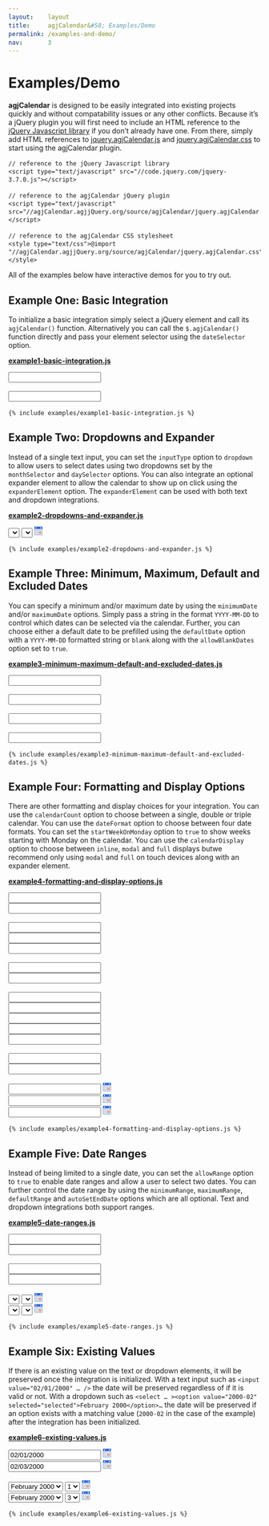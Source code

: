 ```yaml
---
layout:    layout
title:     agjCalendar&#58; Examples/Demo
permalink: /examples-and-demo/
nav:       3
---
```


# Examples/Demo

**agjCalendar** is designed to be easily integrated into existing projects quickly and without compatability issues or any other conflicts. Because it’s a jQuery plugin you will first need to include an HTML reference to the [jQuery Javascript library](https://jquery.com) if you don’t already have one. From there, simply add HTML references to [jquery.agjCalendar.js](/source/javascript/) and [jquery.agjCalendar.css](/source/css/) to start using the agjCalendar plugin.

    // reference to the jQuery Javascript library
    <script type="text/javascript" src="//code.jquery.com/jquery-3.7.0.js"></script>

    // reference to the agjCalendar jQuery plugin
    <script type="text/javascript" src="//agjCalendar.agjjQuery.org/source/agjCalendar/jquery.agjCalendar.js"></script>

    // reference to the agjCalendar CSS stylesheet
    <style type="text/css">@import "//agjCalendar.agjjQuery.org/source/agjCalendar/jquery.agjCalendar.css";</style>

All of the examples below have interactive demos for you to try out.

## Example One: Basic Integration

To initialize a basic integration simply select a jQuery element and call its `agjCalendar()` function. Alternatively you can call the `$.agjCalendar()` function directly and pass your element selector using the `dateSelector` option.

[**example1-basic-integration.js**](https://github.com/andrewgjohnson/agjCalendar/blob/master/examples/example1-basic-integration.js)

<form method="post" action="/examples-and-demo/" onsubmit="return false;" class="demo">
    <p>
        <input type="text" value="" id="example1-basic" />
        <br />
        <br />
        <input type="text" value="" id="example1-alternative" />
    </p>
    <pre><code class="language-javascript">{% include examples/example1-basic-integration.js %}</code></pre>
</form>
<script type="text/javascript">
<!--
{% include examples/example1-basic-integration.js %}
-->
</script>

## Example Two: Dropdowns and Expander

Instead of a single text input, you can set the `inputType` option to `dropdown` to allow users to select dates using two dropdowns set by the `monthSelector` and `daySelector` options. You can also integrate an optional expander element to allow the calendar to show up on click using the `expanderElement` option. The `expanderElement` can be used with both text and dropdown integrations.

[**example2-dropdowns-and-expander.js**](https://github.com/andrewgjohnson/agjCalendar/blob/master/examples/example2-dropdowns-and-expander.js)

<form method="post" action="/examples-and-demo/" onsubmit="return false;" class="demo">
    <p>
        <select id="example2-month"></select>
        <select id="example2-day"></select>
        <img src="/documentation/agjCalendar.agjjQuery.org/images/calendar-icon.gif" alt="Calendar Icon" height="17" width="16" id="example2-icon" />
    </p>
    <pre><code class="language-javascript">{% include examples/example2-dropdowns-and-expander.js %}</code></pre>
</form>
<script type="text/javascript">
<!--
{% include examples/example2-dropdowns-and-expander.js %}
-->
</script>

## Example Three: Minimum, Maximum, Default and Excluded Dates

You can specify a minimum and/or maximum date by using the `minimumDate` and/or `maximumDate` options. Simply pass a string in the format `YYYY-MM-DD` to control which dates can be selected via the calendar. Further, you can choose either a default date to be prefilled using the `defaultDate` option with a `YYYY-MM-DD` formatted string or `blank` along with the `allowBlankDates` option set to `true`.

[**example3-minimum-maximum-default-and-excluded-dates.js**](https://github.com/andrewgjohnson/agjCalendar/blob/master/examples/example3-minimum-maximum-default-and-excluded-dates.js)

<form method="post" action="/examples-and-demo/" onsubmit="return false;" class="demo">
    <p>
        <input type="text" value="" id="example3-blank" />
        <br />
        <br />
        <input type="text" value="" id="example3-prefill" />
        <br />
        <br />
        <input type="text" value="" id="example3-object" />
        <br />
        <br />
        <input type="text" value="" id="example3-exclusions" />
    </p>
    <pre><code class="language-javascript">{% include examples/example3-minimum-maximum-default-and-excluded-dates.js %}</code></pre>
</form>
<script type="text/javascript">
<!--
{% include examples/example3-minimum-maximum-default-and-excluded-dates.js %}
-->
</script>

## Example Four: Formatting and Display Options

There are other formatting and display choices for your integration. You can use the `calendarCount` option to choose between a single, double or triple calendar. You can use the `dateFormat` option to choose between four date formats. You can set the `startWeekOnMonday` option to `true` to show weeks starting with Monday on the calendar. You can use the `calendarDisplay` option to choose between `inline`, `modal` and `full` displays butwe recommend only using `modal` and `full` on touch devices along with an expander element.

[**example4-formatting-and-display-options.js**](https://github.com/andrewgjohnson/agjCalendar/blob/master/examples/example4-formatting-and-display-options.js)

<form method="post" action="/examples-and-demo/" onsubmit="return false;" class="demo">
    <p>
        <input type="text" value="" id="example4-english" />
        <br />
        <input type="text" value="" id="example4-french" />
        <br />
        <br />
        <input type="text" value="" id="example4-single" />
        <br />
        <input type="text" value="" id="example4-double" />
        <br />
        <input type="text" value="" id="example4-triple" />
        <br />
        <br />
        <input type="text" value="" id="example4-start-on-sunday" />
        <br />
        <input type="text" value="" id="example4-start-on-monday" />
        <br />
        <br />
        <input type="text" value="" id="example4-date-format-1" />
        <br />
        <input type="text" value="" id="example4-date-format-2" />
        <br />
        <input type="text" value="" id="example4-date-format-3" />
        <br />
        <input type="text" value="" id="example4-date-format-4" />
        <br />
        <input type="text" value="" id="example4-date-format-5" />
        <br />
        <br />
        <input type="text" value="" id="example4-short-day-names" />
        <br />
        <input type="text" value="" id="example4-medium-day-names" />
        <br />
        <br />
        <input type="text" value="" id="example4-inline" />
        <img src="/documentation/agjCalendar.agjjQuery.org/images/calendar-icon.gif" alt="Calendar Icon" height="17" width="16" id="example4-inline-icon" />
        <br />
        <input type="text" value="" id="example4-modal" />
        <img src="/documentation/agjCalendar.agjjQuery.org/images/calendar-icon.gif" alt="Calendar Icon" height="17" width="16" id="example4-modal-icon" />
        <br />
        <input type="text" value="" id="example4-full" />
        <img src="/documentation/agjCalendar.agjjQuery.org/images/calendar-icon.gif" alt="Calendar Icon" height="17" width="16" id="example4-full-icon" />
    </p>
    <pre><code class="language-javascript">{% include examples/example4-formatting-and-display-options.js %}</code></pre>
</form>
<script type="text/javascript">
<!--
{% include examples/example4-formatting-and-display-options.js %}
-->
</script>

## Example Five: Date Ranges

Instead of being limited to a single date, you can set the `allowRange` option to `true` to enable date ranges and allow a user to select two dates. You can further control the date range by using the `minimumRange`, `maximumRange`, `defaultRange` and `autoSetEndDate` options which are all optional. Text and dropdown integrations both support ranges.

[**example5-date-ranges.js**](https://github.com/andrewgjohnson/agjCalendar/blob/master/examples/example5-date-ranges.js)

<form method="post" action="/examples-and-demo/" onsubmit="return false;" class="demo">
    <p>
        <input type="text" value="" id="example5-basic-start" />
        <br />
        <input type="text" value="" id="example5-basic-end" />
        <br />
        <br />
        <input type="text" value="" id="example5-advanced-start" />
        <br />
        <input type="text" value="" id="example5-advanced-end" />
        <br />
        <br />
        <select id="example5-month-start"></select>
        <select id="example5-day-start"></select>
        <img src="/documentation/agjCalendar.agjjQuery.org/images/calendar-icon.gif" alt="Calendar Icon" height="17" width="16" id="example5-icon-start" />
        <br />
        <select id="example5-month-end"></select>
        <select id="example5-day-end"></select>
        <img src="/documentation/agjCalendar.agjjQuery.org/images/calendar-icon.gif" alt="Calendar Icon" height="17" width="16" id="example5-icon-end" />
    </p>
    <pre><code class="language-javascript">{% include examples/example5-date-ranges.js %}</code></pre>
</form>
<script type="text/javascript">
<!--
{% include examples/example5-date-ranges.js %}
-->
</script>

## Example Six: Existing Values

If there is an existing value on the text or dropdown elements, it will be preserved once the integration is initialized. With a text input such as `<input value="02/01/2000" … />` the date will be preserved regardless of if it is valid or not. With a dropdown such as `<select … ><option value="2000-02" selected="selected">February 2000</option>…` the date will be preserved if an option exists with a matching value (`2000-02` in the case of the example) after the integration has been initialized.

[**example6-existing-values.js**](https://github.com/andrewgjohnson/agjCalendar/blob/master/examples/example6-existing-values.js)

<form method="post" action="/examples-and-demo/" onsubmit="return false;" class="demo">
    <p>
        <input type="text" value="02/01/2000" id="example6-start" />
        <img src="/documentation/agjCalendar.agjjQuery.org/images/calendar-icon.gif" alt="Calendar Icon" height="17" width="16" id="example6-text-icon-start" />
        <br />
        <input type="text" value="02/03/2000" id="example6-end" />
        <img src="/documentation/agjCalendar.agjjQuery.org/images/calendar-icon.gif" alt="Calendar Icon" height="17" width="16" id="example6-text-icon-end" />
        <br />
        <br />
        <select id="example6-month-start">
            <option value=""></option>
            <option value="2000-02" selected="selected">February 2000</option>
        </select>
        <select id="example6-day-start">
            <option value=""></option>
            <option value="01" selected="selected">1</option>
        </select>
        <img src="/documentation/agjCalendar.agjjQuery.org/images/calendar-icon.gif" alt="Calendar Icon" height="17" width="16" id="example6-dropdown-icon-start" />
        <br />
        <select id="example6-month-end">
            <option value=""></option>
            <option value="2000-02" selected="selected">February 2000</option>
        </select>
        <select id="example6-day-end">
            <option value=""></option>
            <option value="03" selected="selected">3</option>
        </select>
        <img src="/documentation/agjCalendar.agjjQuery.org/images/calendar-icon.gif" alt="Calendar Icon" height="17" width="16" id="example6-dropdown-icon-end" />
    </p>
    <pre><code class="language-javascript">{% include examples/example6-existing-values.js %}</code></pre>
</form>
<script type="text/javascript">
<!--
{% include examples/example6-existing-values.js %}
-->
</script>

